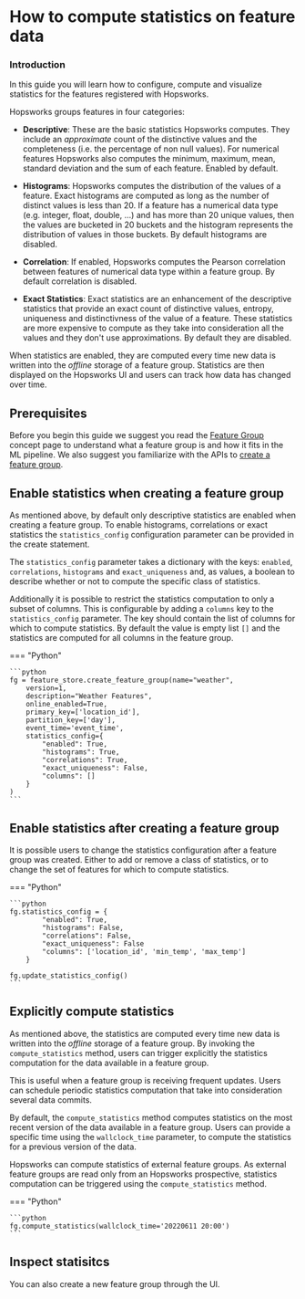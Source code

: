 # How to compute statistics on feature data

### Introduction

In this guide you will learn how to configure, compute and visualize statistics for the features registered with Hopsworks. 

Hopsworks groups features in four categories:

* **Descriptive**: These are the basic statistics Hopsworks computes. They include an _approximate_ count of the distinctive values and the completeness (i.e. the percentage of non null values). For numerical features Hopsworks also computes the minimum, maximum, mean, standard deviation and the sum of each feature. Enabled by default.

* **Histograms**: Hopsworks computes the distribution of the values of a feature. Exact histograms are computed as long as the number of distinct values is less than 20. If a feature has a numerical data type (e.g. integer, float, double, ...) and has more than 20 unique values, then the values are bucketed in 20 buckets and the histogram represents the distribution of values in those buckets. By default histograms are disabled.

* **Correlation**: If enabled, Hopsworks computes the Pearson correlation between features of numerical data type within a feature group. By default correlation is disabled.

* **Exact Statistics**: Exact statistics are an enhancement of the descriptive statistics that provide an exact count of distinctive values, entropy, uniqueness and distinctivness of the value of a feature. These statistics are more expensive to compute as they take into consideration all the values and they don't use approximations. By default they are disabled. 

When statistics are enabled, they are computed every time new data is written into the *offline* storage of a feature group. Statistics are then displayed on the Hopsworks UI and users can track how data has changed over time. 

## Prerequisites

Before you begin this guide we suggest you read the [Feature Group](../../../concepts/fs/feature_group/fg_overview.md) concept page to understand what a feature group is and how it fits in the ML pipeline. 
We also suggest you familiarize with the APIs to [create a feature group](./create.md).

## Enable statistics when creating a feature group 

As mentioned above, by default only descriptive statistics are enabled when creating a feature group. To enable histograms, correlations or exact statistics the `statistics_config` configuration parameter can be provided in the create statement.

The `statistics_config` parameter takes a dictionary with the keys: `enabled`, `correlations`, `histograms` and `exact_uniqueness` and, as values, a boolean to describe whether or not to compute the specific class of statistics.

Additionally it is possible to restrict the statistics computation to only a subset of columns. This is configurable by adding a `columns` key to the `statistics_config` parameter. The key should contain the list of columns for which to compute statistics. 
By default the value is empty list `[]` and the statistics are computed for all columns in the feature group.

=== "Python"

    ```python
    fg = feature_store.create_feature_group(name="weather",
        version=1,
        description="Weather Features",
        online_enabled=True,
        primary_key=['location_id'],
        partition_key=['day'],
        event_time='event_time',
        statistics_config={
            "enabled": True,
            "histograms": True,
            "correlations": True,
            "exact_uniqueness": False,
            "columns": []
        }
    )
    ```

## Enable statistics after creating a feature group

It is possible users to change the statistics configuration after a feature group was created. Either to add or remove a class of statistics, or to change the set of features for which to compute statistics.

=== "Python"

    ```python
    fg.statistics_config = {
            "enabled": True,
            "histograms": False,
            "correlations": False,
            "exact_uniqueness": False 
            "columns": ['location_id', 'min_temp', 'max_temp']
        }

    fg.update_statistics_config()
    ```

## Explicitly compute statistics

As mentioned above, the statistics are computed every time new data is written into the *offline* storage of a feature group. By invoking the `compute_statistics` method, users can trigger explicitly the statistics computation for the data available in a feature group.

This is useful when a feature group is receiving frequent updates. Users can schedule periodic statistics computation that take into consideration several data commits.

By default, the `compute_statistics` method computes statistics on the most recent version of the data available in a feature group. Users can provide a specific time using the `wallclock_time` parameter, to compute the statistics for a previous version of the data.

Hopsworks can compute statistics of external feature groups. As external feature groups are read only from an Hopsworks prospective, statistics computation can be triggered using the `compute_statistics` method.

=== "Python"

    ```python
    fg.compute_statistics(wallclock_time='20220611 20:00')
    ```

## Inspect statisitcs  

You can also create a new feature group through the UI.
